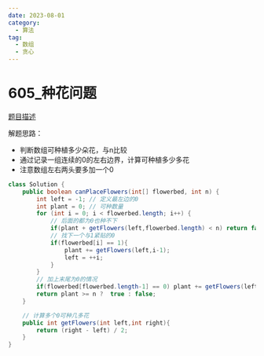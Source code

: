 ```yaml
---
date: 2023-08-01
category: 
  - 算法
tag: 
  - 数组
  - 贪心
---
```


# 605_种花问题


<Badge text="简单" type="tip" vertical="middle" />

[题目描述](https://leetcode.cn/problems/can-place-flowers/description/?envType=study-plan-v2&envId=leetcode-75)


解题思路：
- 判断数组可种植多少朵花，与n比较
- 通过记录一组连续的0的左右边界，计算可种植多少多花
- 注意数组左右两头要多加一个0


```java
class Solution {
    public boolean canPlaceFlowers(int[] flowerbed, int n) {
        int left = -1; // 定义最左边的0
        int plant = 0; // 可种数量
        for (int i = 0; i < flowerbed.length; i++) {
            // 后面的都为0也种不下
            if(plant + getFlowers(left,flowerbed.length) < n) return false;
            // 找下一个与1紧贴的0
            if(flowerbed[i] == 1){
                plant += getFlowers(left,i-1);
                left = ++i;
            }
        }
        // 加上末尾为0的情况
        if(flowerbed[flowerbed.length-1] == 0) plant += getFlowers(left,flowerbed.length);
        return plant >= n ?  true : false;
    }

    // 计算多个0可种几多花
    public int getFlowers(int left,int right){
        return (right - left) / 2;
    }
}
```